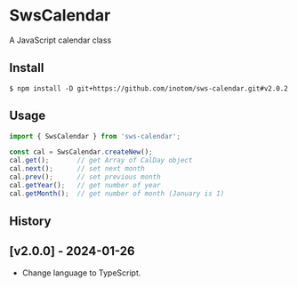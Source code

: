 # SwsCalendar

A JavaScript calendar class


## Install

```
$ npm install -D git+https://github.com/inotom/sws-calendar.git#v2.0.2
```


## Usage

```javascript
import { SwsCalendar } from 'sws-calendar';

const cal = SwsCalendar.createNew();
cal.get();       // get Array of CalDay object
cal.next();      // set next month
cal.prev();      // set previous month
cal.getYear();   // get number of year
cal.getMonth();  // get number of month (January is 1)
```


## History

## [v2.0.0] - 2024-01-26

- Change language to TypeScript.
